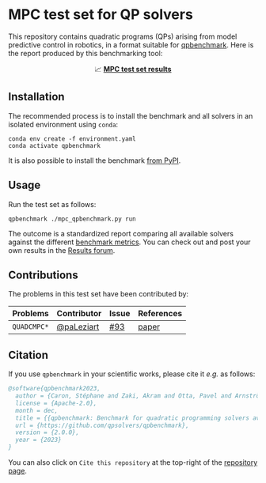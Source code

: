 # MPC test set for QP solvers

This repository contains quadratic programs (QPs) arising from model predictive control in robotics, in a format suitable for [qpbenchmark](https://github.com/qpsolvers/qpbenchmark). Here is the report produced by this benchmarking tool:

<p align=center>
  📈 <a href="results/mpc_qpbenchmark_ref.md"><strong>MPC test set results</strong></a>
</p>

## Installation

The recommended process is to install the benchmark and all solvers in an isolated environment using ``conda``:

```console
conda env create -f environment.yaml
conda activate qpbenchmark
```

It is also possible to install the benchmark [from PyPI](https://github.com/qpsolvers/qpbenchmark#installation).

## Usage

Run the test set as follows:

```
qpbenchmark ./mpc_qpbenchmark.py run
```

The outcome is a standardized report comparing all available solvers against the different [benchmark metrics](https://github.com/qpsolvers/qpbenchmark#metrics). You can check out and post your own results in the [Results forum](https://github.com/qpsolvers/mpc_qpbenchmark/discussions/categories/results).

## Contributions

The problems in this test set have been contributed by:

| Problems | Contributor | Issue | References |
|----------|-------------|-------|------------|
| ``QUADCMPC*`` | [@paLeziart](https://github.com/paLeziart) | [#93](https://github.com/qpsolvers/qpbenchmark/issues/93) | [paper](https://laas.hal.science/tel-03936109/document) |

## Citation

If you use `qpbenchmark` in your scientific works, please cite it *e.g.* as follows:

```bibtex
@software{qpbenchmark2023,
  author = {Caron, Stéphane and Zaki, Akram and Otta, Pavel and Arnström, Daniel and Carpentier, Justin},
  license = {Apache-2.0},
  month = dec,
  title = {{qpbenchmark: Benchmark for quadratic programming solvers available in Python}},
  url = {https://github.com/qpsolvers/qpbenchmark},
  version = {2.0.0},
  year = {2023}
}
```

You can also click on ``Cite this repository`` at the top-right of the [repository page](https://github.com/qpsolvers/qpbenchmark/).
